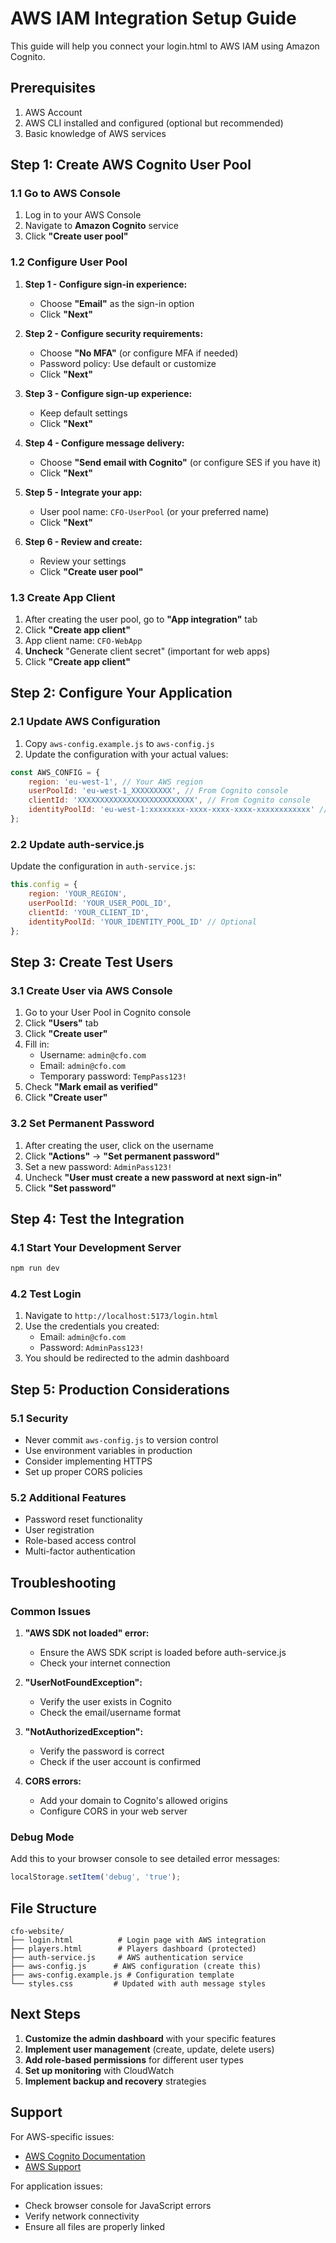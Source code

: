 # AWS IAM Integration Setup Guide

This guide will help you connect your login.html to AWS IAM using Amazon Cognito.

## Prerequisites

1. AWS Account
2. AWS CLI installed and configured (optional but recommended)
3. Basic knowledge of AWS services

## Step 1: Create AWS Cognito User Pool

### 1.1 Go to AWS Console
1. Log in to your AWS Console
2. Navigate to **Amazon Cognito** service
3. Click **"Create user pool"**

### 1.2 Configure User Pool
1. **Step 1 - Configure sign-in experience:**
   - Choose **"Email"** as the sign-in option
   - Click **"Next"**

2. **Step 2 - Configure security requirements:**
   - Choose **"No MFA"** (or configure MFA if needed)
   - Password policy: Use default or customize
   - Click **"Next"**

3. **Step 3 - Configure sign-up experience:**
   - Keep default settings
   - Click **"Next"**

4. **Step 4 - Configure message delivery:**
   - Choose **"Send email with Cognito"** (or configure SES if you have it)
   - Click **"Next"**

5. **Step 5 - Integrate your app:**
   - User pool name: `CFO-UserPool` (or your preferred name)
   - Click **"Next"**

6. **Step 6 - Review and create:**
   - Review your settings
   - Click **"Create user pool"**

### 1.3 Create App Client
1. After creating the user pool, go to **"App integration"** tab
2. Click **"Create app client"**
3. App client name: `CFO-WebApp`
4. **Uncheck** "Generate client secret" (important for web apps)
5. Click **"Create app client"**

## Step 2: Configure Your Application

### 2.1 Update AWS Configuration
1. Copy `aws-config.example.js` to `aws-config.js`
2. Update the configuration with your actual values:

```javascript
const AWS_CONFIG = {
    region: 'eu-west-1', // Your AWS region
    userPoolId: 'eu-west-1_XXXXXXXXX', // From Cognito console
    clientId: 'XXXXXXXXXXXXXXXXXXXXXXXXXX', // From Cognito console
    identityPoolId: 'eu-west-1:xxxxxxxx-xxxx-xxxx-xxxx-xxxxxxxxxxxx' // Optional
};
```

### 2.2 Update auth-service.js
Update the configuration in `auth-service.js`:

```javascript
this.config = {
    region: 'YOUR_REGION',
    userPoolId: 'YOUR_USER_POOL_ID',
    clientId: 'YOUR_CLIENT_ID',
    identityPoolId: 'YOUR_IDENTITY_POOL_ID' // Optional
};
```

## Step 3: Create Test Users

### 3.1 Create User via AWS Console
1. Go to your User Pool in Cognito console
2. Click **"Users"** tab
3. Click **"Create user"**
4. Fill in:
   - Username: `admin@cfo.com`
   - Email: `admin@cfo.com`
   - Temporary password: `TempPass123!`
5. Check **"Mark email as verified"**
6. Click **"Create user"**

### 3.2 Set Permanent Password
1. After creating the user, click on the username
2. Click **"Actions"** → **"Set permanent password"**
3. Set a new password: `AdminPass123!`
4. Uncheck **"User must create a new password at next sign-in"**
5. Click **"Set password"**

## Step 4: Test the Integration

### 4.1 Start Your Development Server
```bash
npm run dev
```

### 4.2 Test Login
1. Navigate to `http://localhost:5173/login.html`
2. Use the credentials you created:
   - Email: `admin@cfo.com`
   - Password: `AdminPass123!`
3. You should be redirected to the admin dashboard

## Step 5: Production Considerations

### 5.1 Security
- Never commit `aws-config.js` to version control
- Use environment variables in production
- Consider implementing HTTPS
- Set up proper CORS policies

### 5.2 Additional Features
- Password reset functionality
- User registration
- Role-based access control
- Multi-factor authentication

## Troubleshooting

### Common Issues

1. **"AWS SDK not loaded" error:**
   - Ensure the AWS SDK script is loaded before auth-service.js
   - Check your internet connection

2. **"UserNotFoundException":**
   - Verify the user exists in Cognito
   - Check the email/username format

3. **"NotAuthorizedException":**
   - Verify the password is correct
   - Check if the user account is confirmed

4. **CORS errors:**
   - Add your domain to Cognito's allowed origins
   - Configure CORS in your web server

### Debug Mode
Add this to your browser console to see detailed error messages:
```javascript
localStorage.setItem('debug', 'true');
```

## File Structure
```
cfo-website/
├── login.html          # Login page with AWS integration
├── players.html        # Players dashboard (protected)
├── auth-service.js     # AWS authentication service
├── aws-config.js      # AWS configuration (create this)
├── aws-config.example.js # Configuration template
└── styles.css         # Updated with auth message styles
```

## Next Steps

1. **Customize the admin dashboard** with your specific features
2. **Implement user management** (create, update, delete users)
3. **Add role-based permissions** for different user types
4. **Set up monitoring** with CloudWatch
5. **Implement backup and recovery** strategies

## Support

For AWS-specific issues:
- [AWS Cognito Documentation](https://docs.aws.amazon.com/cognito/)
- [AWS Support](https://aws.amazon.com/support/)

For application issues:
- Check browser console for JavaScript errors
- Verify network connectivity
- Ensure all files are properly linked
